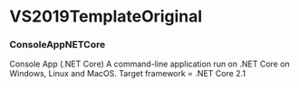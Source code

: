 # VS2019TemplateOriginal

### ConsoleAppNETCore
Console App (.NET Core)
A command-line application run on .NET Core on Windows, Linux and MacOS.
Target framework = .NET Core 2.1



